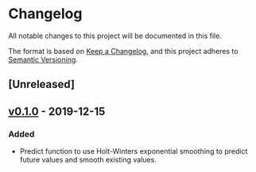 # Changelog
All notable changes to this project will be documented in this file.

The format is based on [Keep a Changelog](https://keepachangelog.com/en/1.0.0/),
and this project adheres to [Semantic Versioning](https://semver.org/spec/v2.0.0.html).

## [Unreleased]

## [v0.1.0] - 2019-12-15
### Added
- Predict function to use Holt-Winters exponential smoothing to predict future values and smooth existing values.

[v0.1.0]: https://github.com/jthomperoo/holtwinters/releases/tag/v0.1.0